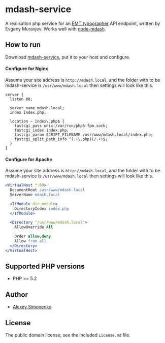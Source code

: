 # mdash-service

A realisation php service for an [EMT typographer](https://github.com/emuravjev/mdash) API endpoint, written by Evgeny Muravjev. Works well with [node-mdash](https://github.com/meritt/node-mdash).

## How to run

Download [mdash-service](https://github.com/meritt/mdash-service/archive/master.zip), put it to your host and configure.

#### Configure for Nginx

Assume your site address is `http://mdash.local`, and the folder with to be mdash-service is `/usr/www/mdash.local` then settings will look like this.

```nginx
server {
  listen 80;

  server_name mdash.local;
  index index.php;

  location ~ index\.php$ {
    fastcgi_pass unix:/var/run/php5-fpm.sock;
    fastcgi_index index.php;
    fastcgi_param SCRIPT_FILENAME /usr/www/mdash.local/index.php;
    fastcgi_split_path_info ^(.+\.php)(/.+)$;
  }
}
```

#### Configure for Apache

Assume your site address is `http://mdash.local`, and the folder with to be mdash-service is `/usr/www/mdash.local` then settings will look like this.

```apache
<VirtualHost *:80>
  DocumentRoot /usr/www/mdash.local
  ServerName mdash.local

  <IfModule dir_module>
    DirectoryIndex index.php
  </IfModule>

  <Directory "/usr/www/mdash.local">
    AllowOverride All

    Order allow,deny
    Allow from all
  </Directory>
</VirtualHost>
```

## Supported PHP versions

* PHP >= 5.2

## Author

  - [Alexey Simonenko](https://github.com/meritt)

## License

The public domain license, see the included `License.md` file.